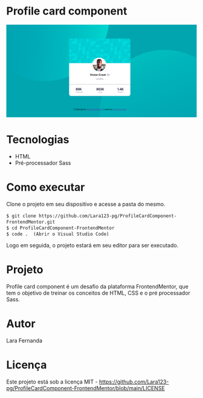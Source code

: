 # Profile card component

<img src="./images/image.png">

# Tecnologias

<ul>
    <li>HTML</li>
    <li>Pré-processador Sass</li>
</ul>

# Como executar

Clone o projeto em seu dispositivo e acesse a pasta do mesmo.

```
$ git clone https://github.com/Lara123-pg/ProfileCardComponent-FrontendMentor.git
$ cd ProfileCardComponent-FrontendMentor
$ code .  (Abrir o Visual Studio Code)
```
Logo em seguida, o projeto estará em seu editor para ser executado.

# Projeto

Profile card component é um desafio da plataforma FrontendMentor, que tem o objetivo de treinar os conceitos de HTML, CSS e o pré processador Sass.

# Autor

Lara Fernanda

# Licença

Este projeto está sob a licença MIT - https://github.com/Lara123-pg/ProfileCardComponent-FrontendMentor/blob/main/LICENSE
